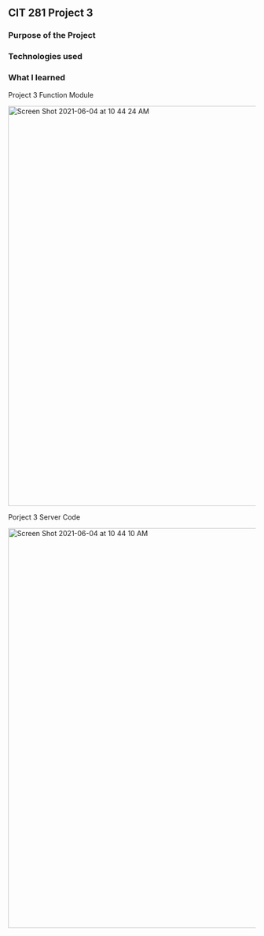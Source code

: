 ## CIT 281 Project 3

### Purpose of the Project

### Technologies used

### What I learned

Project 3 Function Module

<img width="813" alt="Screen Shot 2021-06-04 at 10 44 24 AM" src="https://user-images.githubusercontent.com/84147507/120842754-f9c59400-c521-11eb-8e03-021f0cb4b6a8.png">

Porject 3 Server Code

<img width="813" alt="Screen Shot 2021-06-04 at 10 44 10 AM" src="https://user-images.githubusercontent.com/84147507/120842770-00540b80-c522-11eb-8d05-d68f183d21c1.png">
